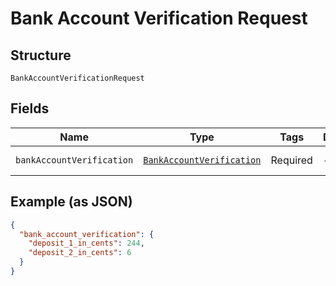 
# Bank Account Verification Request

## Structure

`BankAccountVerificationRequest`

## Fields

| Name | Type | Tags | Description | Getter | Setter |
|  --- | --- | --- | --- | --- | --- |
| `bankAccountVerification` | [`BankAccountVerification`](../../doc/models/bank-account-verification.md) | Required | - | getBankAccountVerification(): BankAccountVerification | setBankAccountVerification(BankAccountVerification bankAccountVerification): void |

## Example (as JSON)

```json
{
  "bank_account_verification": {
    "deposit_1_in_cents": 244,
    "deposit_2_in_cents": 6
  }
}
```

